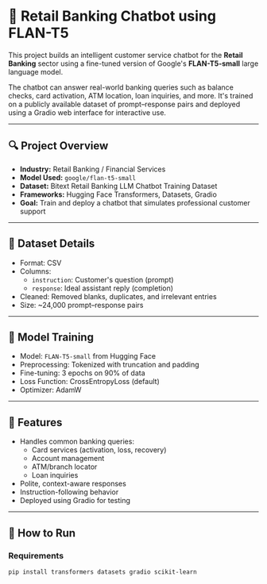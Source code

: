 # 🏦 Retail Banking Chatbot using FLAN-T5

This project builds an intelligent customer service chatbot for the **Retail Banking** sector using a fine-tuned version of Google's **FLAN-T5-small** large language model.

The chatbot can answer real-world banking queries such as balance checks, card activation, ATM location, loan inquiries, and more. It's trained on a publicly available dataset of prompt–response pairs and deployed using a Gradio web interface for interactive use.

---

## 🔍 Project Overview

- **Industry:** Retail Banking / Financial Services  
- **Model Used:** `google/flan-t5-small`  
- **Dataset:** Bitext Retail Banking LLM Chatbot Training Dataset  
- **Frameworks:** Hugging Face Transformers, Datasets, Gradio  
- **Goal:** Train and deploy a chatbot that simulates professional customer support

---

## 📁 Dataset Details

- Format: CSV  
- Columns:
  - `instruction`: Customer's question (prompt)
  - `response`: Ideal assistant reply (completion)
- Cleaned: Removed blanks, duplicates, and irrelevant entries  
- Size: ~24,000 prompt–response pairs

---

## 🧠 Model Training

- Model: `FLAN-T5-small` from Hugging Face
- Preprocessing: Tokenized with truncation and padding
- Fine-tuning: 3 epochs on 90% of data
- Loss Function: CrossEntropyLoss (default)
- Optimizer: AdamW

---

## 💬 Features

- Handles common banking queries:
  - Card services (activation, loss, recovery)
  - Account management
  - ATM/branch locator
  - Loan inquiries
- Polite, context-aware responses
- Instruction-following behavior
- Deployed using Gradio for testing

---

## 🚀 How to Run

### Requirements
```bash
pip install transformers datasets gradio scikit-learn
